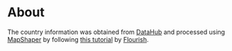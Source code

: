 # About

The country information was obtained from [DataHub](https://datahub.io/core/geo-countries#data-cli) and processed using [MapShaper](https://mapshaper.org/) by following [this tutorial](https://help.flourish.studio/article/248-how-to-simplify-geojson-files) by [Flourish](https://flourish.studio/).

